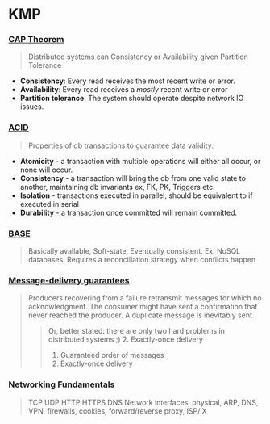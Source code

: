 # KMP
### [CAP Theorem](https://en.wikipedia.org/wiki/CAP_theorem)

> Distributed systems can Consistency or Availability given Partition Tolerance

* **Consistency**: Every read receives the most recent write or error. 
* **Availability**: Every read receives a *mostly* recent write or error
* **Partition tolerance**: The system should operate despite network IO issues.

### [ACID](https://en.wikipedia.org/wiki/ACID)

> Properties of db transactions to guarantee data validity:
* **Atomicity**   - a transaction with multiple operations will either all occur, or none will occur.
* **Consistency** - a transaction will bring the db from one valid state to another, maintaining db invariants ex, FK, PK, Triggers etc.
* **Isolation**   - transactions executed in parallel, should be equivalent to if executed in serial
* **Durability**  - a transaction once committed will remain committed. 

### [BASE](https://en.wikipedia.org/wiki/Eventual_consistency)
> Basically available, Soft-state, Eventually consistent. Ex: NoSQL databases. 
> Requires a reconciliation strategy when conflicts happen

### [Message-delivery guarantees](https://blog.bulloak.io/post/20200917-the-impossibility-of-exactly-once/)

> Producers recovering from a failure retransmit messages for which no acknowledgment. 
> The consumer might have sent a confirmation that never reached the producer. 
> A duplicate message is inevitably sent
>> Or, better stated: there are only two hard problems in distributed systems ;)
>> 2. Exactly-once delivery 
>> 1. Guaranteed order of messages 
>> 2. Exactly-once delivery

### Networking Fundamentals

> TCP
> UDP
> HTTP
> HTTPS
> DNS
> Network interfaces, physical, ARP, DNS, VPN, firewalls, cookies, forward/reverse proxy, ISP/IX



